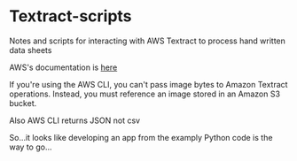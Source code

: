 # Textract-scripts
Notes and scripts for interacting with AWS Textract to process hand written data sheets

AWS's documentation is [here](https://docs.aws.amazon.com/textract/index.html)

If you're using the AWS CLI, you can't pass image bytes to Amazon Textract operations. Instead, you must reference an image stored in an Amazon S3 bucket.

Also AWS CLI returns JSON not csv

So...it looks like developing an app from the examply Python code is the way to go...

